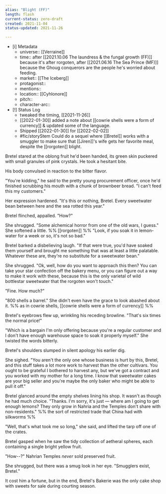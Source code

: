 ```yaml
---
alias: "Blight (FF)"
length: flash
current-status: zero-draft
created: 2021-11-04
status-updated: 2021-11-26

---
```


- [i] Metadata
	- universe:: [[Verraine]]
	- time:: after [[2021.10.06 The laundress & the fungal growth (FF)]] because it's after rorgoten, after [[2021.06.16 The Sea Prince (MF)]] because the Ghoug conquerors are the people he's worried about feeding. 
	- market:: [[The Iceberg]]
	- protagonist::
	- mentions::
	- location:: [[Cyhlonore]]
	- pitch:: 
	- character-arc::
- [!] Status Log
	- tweaked the timing, [[2021-11-26]]
	- [[2022-01-30]] added a note about [[cowrie shells were a form of currency]]  & updated some of the language. 
	- Shipped [[2022-01-30]] for [[2022-02-02]]
	- #fic/storyStem Could do a sequel where [[Bretel]] works with a smuggler to make sure that [[Jiren]]'s wife gets her favorite meal, despite the [[rorgoten]] blight. 

Bretel stared at the oblong fruit he'd been handed, its green skin puckered with small granules of pink crystals. He took a hesitant bite. 

His body convulsed in reaction to the bitter flavor. 

"You're kidding," he said to the pretty young procurement officer, once he'd finished scrubbing his mouth with a chunk of brownbeer bread. "I can't feed this my customers." 

Her expression hardened. "It's this or nothing, Bretel. Every sweetwater bean between here and the sea rotted this year."

Bretel flinched, appalled. "How?" 

She shrugged. "Some alchemical horror from one of the old wars, I guess." She softened a little.  %% [[rorgoten]] %% "Look, if you soak it in lemon-water for a week or so, it's not so bad." 

Bretel barked a disbelieving laugh. "If that were true, you'd have soaked them yourself and brought me something that was at least a little palatable. Whatever these are, they're no substitute for a sweetwater bean." 

She shrugged. "Ok, well, how do you want to approach this then? You can take your star confection off the bakery menu, or you can figure out a way to make it work with these, because this is the only varietal of wild bottlestar sweetwater that the rorgoten won't touch."

"Fine. How much?" 

"800 shells a barrel." She didn't even have the grace to look abashed about it. %% as in cowrie shells, [[cowrie shells were a form of currency]] %%

Bretel's eyebrows flew up, wrinkling his receding browline. "That's six times the normal price!" 

"Which is a bargain I'm only offering because you're a regular customer and I don't have enough warehouse space to soak it properly myself." She twisted the words bitterly. 

Bretel's shoulders slumped in silent apology his earlier dig. 

She sighed. "You aren't the only one whose business is hurt by this, Bretel, and this stuff takes a lot more work to harvest than the other cultivars. You ought to be grateful I bothered to harvest any, but we've got a contract and you worked with my mother for a long time. I know that sweetwater cakes are your big seller and you're maybe the only baker who might be able to pull it off." 

Bretel glanced around the empty shelves lining his shop. It wasn't as though he had much choice. "Thanks. I'm sorry, it's just — where am I going to get enough lemons? They only grow in Nahria and the  Temples don't share with non-residents." %% the sort of restricted trade that China had with silkworms %% 

"Well, that's what took me so long," she said, and lifted the tarp off one of the crates. 

Bretel gasped when he saw the tidy collection of aetheral spheres, each containing a single bright yellow fruit. 

"How--?" Nahrian Temples _never_ sold preserved fruit. 

She shrugged, but there was a smug look in her eye. "Smugglers exist, Bretel." 

It cost him a fortune, but in the end, Bretel's Bakerie was the only cake shop with sweets for sale during courting season. 

